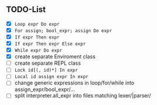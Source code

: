 ## TODO-List

- [x] `Loop expr Do expr`
- [x] `For assign; bool_expr; assign Do expr`
- [x] `If expr Then expr`
- [x] `If expr Then expr Else expr`
- [x] `While expr Do expr`
- [x] create separate Enviroment class
- [ ] create separate REPL class
- [ ] `Lock id[(, id)*] In expr`
- [ ] `Local id assign expr In expr`
- [ ] change generic expressions in loop/for/while into assign_expr/bool_expr/...
- [ ] split interpreter.all_expr into files matching lexer/|parser/
